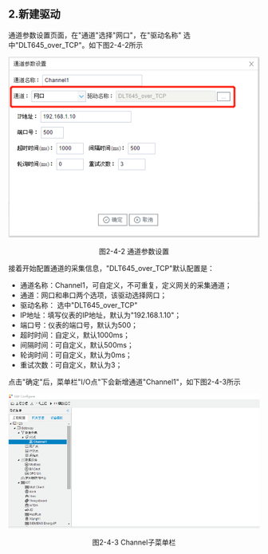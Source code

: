 ## 2.新建驱动

通道参数设置页面，在"通道"选择"网口"，在"驱动名称" 选中"DLT645_over_TCP"。如下图2-4-2所示

![](assets/默认采集信息.png)

<center>  图2-4-2 通道参数设置	</center>

接着开始配置通道的采集信息，"DLT645_over_TCP"默认配置是：

- 通道名称：Channel1，可自定义，不可重复，定义网关的采集通道；
- 通道：网口和串口两个选项，该驱动选择网口；
- 驱动名称： 选中"DLT645_over_TCP"
- IP地址：填写仪表的IP地址，默认为"192.168.1.10"；
- 端口号：仪表的端口号，默认为500；
- 超时时间：自定义，默认1000ms； 
- 间隔时间：可自定义，默认500ms；
- 轮询时间：可自定义，默认为0ms；
- 重试次数：可自定义，默认为3；

点击"确定"后，菜单栏"I/O点"下会新增通道"Channel1"，如下图2-4-3所示

![](../../assets/通道创建完成.png)

<center> 图2-4-3 Channel子菜单栏</center>